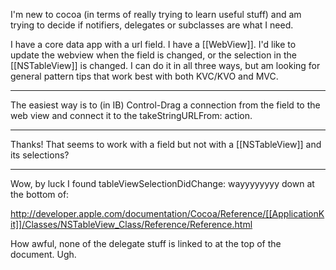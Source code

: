 

I'm new to cocoa (in terms of really trying to learn useful stuff) and am trying to decide if notifiers, delegates or subclasses are what I need.

I have a core data app with a url field.  I have a [[WebView]].  I'd like to update the webview when the field is changed, or the selection in the [[NSTableView]] is changed.  I can do it in all three ways, but am looking for general pattern tips that work best with both KVC/KVO and MVC.

----

The easiest way is to (in IB) Control-Drag a connection from the field to the web view and connect it to the takeStringURLFrom: action.

----

Thanks!  That seems to work with a field but not with a [[NSTableView]] and its selections?

----

Wow, by luck I found tableViewSelectionDidChange:  wayyyyyyyy down at the bottom of:

http://developer.apple.com/documentation/Cocoa/Reference/[[ApplicationKit]]/Classes/NSTableView_Class/Reference/Reference.html

How awful, none of the delegate stuff is linked to at the top of the document.  Ugh.